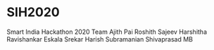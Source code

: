 # SIH2020
Smart India Hackathon 2020 
Team
Ajith Pai
Roshith Sajeev
Harshitha Ravishankar
Eskala Srekar
Harish Subramanian
Shivaprasad MB